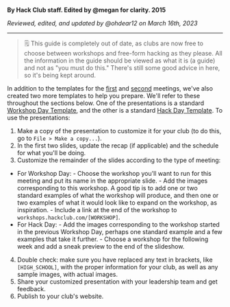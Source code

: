 __By Hack Club staff. Edited by @megan for clarity. 2015__

_Reviewed, edited, and updated by @ohdear12 on March 16th, 2023_

---

> 🗒 This guide is completely out of date, as clubs are now free to choose between workshops and free-form hacking as they please. All the information in the guide should be viewed as what it is (a guide) and not as "you must do this." There's still some good advice in here, so it's being kept around.

In addition to the templates for the [first](https://docs.google.com/presentation/d/1QhErlJS6rnqu78guPBWuJ1SUyPJKLbxzLNuSN9qVw0c/edit) and [second](https://docs.google.com/presentation/d/1WCerU9JhJY6L5kM7SrIlYcABwxpqcjmxmSRXilvWAaY/edit) meetings, we've also created two more templates to help you prepare. We'll refer to these throughout the sections below. One of the presentations is a standard [Workshop Day Template](https://docs.google.com/presentation/d/1LnbH5c7K-V608jMXNk3VyoVaZLaEuet7faHZCbYhOCs/edit), and the other is a standard [Hack Day Template](https://docs.google.com/presentation/d/1uIcNYRY5ZLaLgEMO_1p-ZPmdaxeh1osy-0UpDjG2Z7w/edit). To use the presentations:

1. Make a copy of the presentation to customize it for your club (to do this, go to `File > Make a copy...`).
2. In the first two slides, update the recap (if applicable) and the schedule for what you'll be doing.
3. Customize the remainder of the slides according to the type of meeting:
  -  For Workshop Day:
    -   Choose the workshop you'll want to run for this meeting and put its name in the appropriate slide.
    -   Add the images corresponding to this workshop. A good tip is to add one or two standard examples of what the workshop will produce, and then one or two examples of what it would look like to expand on the workshop, as inspiration.
    -   Include a link at the end of the workshop to `workshops.hackclub.com/[WORKSHOP]`.
  -  For Hack Day:
    -   Add the images corresponding to the workshop started in the previous Workshop Day, perhaps one standard example and a few examples that take it further.
    -   Choose a workshop for the following week and add a sneak preview to the end of the slideshow.
4. Double check: make sure you have replaced any text in brackets, like `[HIGH_SCHOOL]`, with the proper information for your club, as well as any sample images, with actual images.
5. Share your customized presentation with your leadership team and get feedback.
6. Publish to your club's website.
